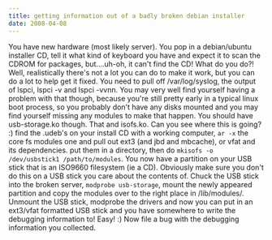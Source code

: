 ```yaml
---
title: getting information out of a badly broken debian installer
date: 2008-04-08
---
```


You have new hardware (most likely server).
You pop in a debian/ubuntu installer CD, tell it what kind of keyboard you have and expect it to scan the CDROM for packages, but....uh-oh, it can't find the CD!
What do you do?! Well, realistically there's not a lot you can do to make it work, but you can do a lot to help get it fixed.
You need to pull off /var/log/syslog, the output of lspci, lspci -v and lspci -vvnn.
You may very well find yourself having a problem with that though, because you're still pretty early in a typical linux boot process, so you probably don't have any disks mounted and you may find yourself missing any modules to make that happen.
You should have usb-storage.ko though. That and isofs.ko.
Can you see where this is going? :)
find the .udeb's on your install CD with a working computer, `ar -x` the core fs modules one and pull out ext3 (and jbd and mbcache), or vfat and its dependencies. put them in a directory, then do `mkisofs -o /dev/usbstick1 /path/to/modules`.
You now have a partition on your USB stick that is an ISO9660 filesystem (ie a CD). Obviously make sure you don't do this on a USB stick you care about the contents of.
Chuck the USB stick into the broken server, `modprobe usb-storage`, mount the newly appeared partition and copy the modules over to the right place in /lib/modules/. Unmount the USB stick, modprobe the drivers and now you can put in an ext3/vfat formatted USB stick and you have somewhere to write the debugging information to!
Easy! :) Now file a bug with the debugging information you collected.
